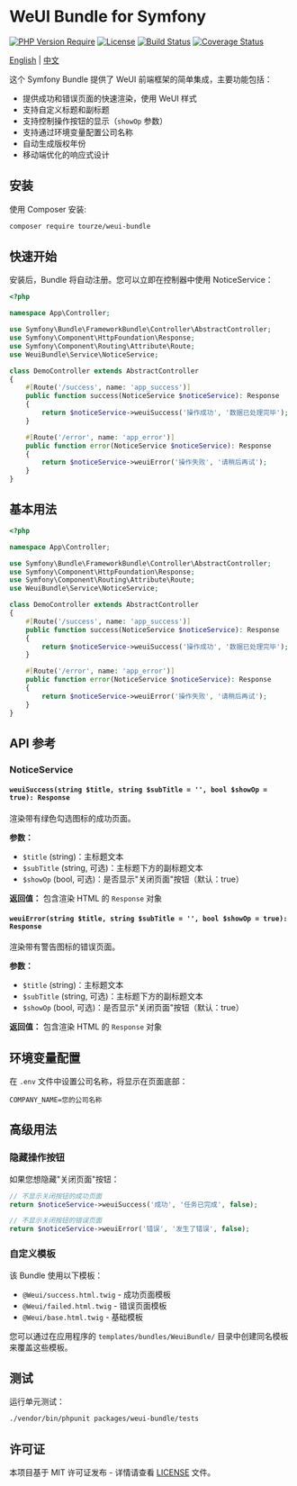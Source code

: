 # WeUI Bundle for Symfony

[![PHP Version Require](https://poser.pugx.org/tourze/weui-bundle/require/php)](https://packagist.org/packages/tourze/weui-bundle)
[![License](https://poser.pugx.org/tourze/weui-bundle/license)](https://packagist.org/packages/tourze/weui-bundle)
[![Build Status](https://github.com/tourze/php-monorepo/workflows/CI/badge.svg)](https://github.com/tourze/php-monorepo/actions)
[![Coverage Status](https://coveralls.io/repos/github/tourze/php-monorepo/badge.svg?branch=master)](https://coveralls.io/github/tourze/php-monorepo?branch=master)

[English](README.md) | [中文](README.zh-CN.md)

这个 Symfony Bundle 提供了 WeUI 前端框架的简单集成，主要功能包括：

- 提供成功和错误页面的快速渲染，使用 WeUI 样式
- 支持自定义标题和副标题
- 支持控制操作按钮的显示（`showOp` 参数）
- 支持通过环境变量配置公司名称
- 自动生成版权年份
- 移动端优化的响应式设计

## 安装

使用 Composer 安装:

```bash
composer require tourze/weui-bundle
```

## 快速开始

安装后，Bundle 将自动注册。您可以立即在控制器中使用 NoticeService：

```php
<?php

namespace App\Controller;

use Symfony\Bundle\FrameworkBundle\Controller\AbstractController;
use Symfony\Component\HttpFoundation\Response;
use Symfony\Component\Routing\Attribute\Route;
use WeuiBundle\Service\NoticeService;

class DemoController extends AbstractController
{
    #[Route('/success', name: 'app_success')]
    public function success(NoticeService $noticeService): Response
    {
        return $noticeService->weuiSuccess('操作成功', '数据已处理完毕');
    }

    #[Route('/error', name: 'app_error')]
    public function error(NoticeService $noticeService): Response
    {
        return $noticeService->weuiError('操作失败', '请稍后再试');
    }
}
```

## 基本用法

```php
<?php

namespace App\Controller;

use Symfony\Bundle\FrameworkBundle\Controller\AbstractController;
use Symfony\Component\HttpFoundation\Response;
use Symfony\Component\Routing\Attribute\Route;
use WeuiBundle\Service\NoticeService;

class DemoController extends AbstractController
{
    #[Route('/success', name: 'app_success')]
    public function success(NoticeService $noticeService): Response
    {
        return $noticeService->weuiSuccess('操作成功', '数据已处理完毕');
    }

    #[Route('/error', name: 'app_error')]
    public function error(NoticeService $noticeService): Response
    {
        return $noticeService->weuiError('操作失败', '请稍后再试');
    }
}
```

## API 参考

### NoticeService

#### `weuiSuccess(string $title, string $subTitle = '', bool $showOp = true): Response`

渲染带有绿色勾选图标的成功页面。

**参数：**
- `$title` (string)：主标题文本
- `$subTitle` (string, 可选)：主标题下方的副标题文本
- `$showOp` (bool, 可选)：是否显示"关闭页面"按钮（默认：true）

**返回值：** 包含渲染 HTML 的 `Response` 对象

#### `weuiError(string $title, string $subTitle = '', bool $showOp = true): Response`

渲染带有警告图标的错误页面。

**参数：**
- `$title` (string)：主标题文本
- `$subTitle` (string, 可选)：主标题下方的副标题文本
- `$showOp` (bool, 可选)：是否显示"关闭页面"按钮（默认：true）

**返回值：** 包含渲染 HTML 的 `Response` 对象

## 环境变量配置

在 `.env` 文件中设置公司名称，将显示在页面底部：

```env
COMPANY_NAME=您的公司名称
```

## 高级用法

### 隐藏操作按钮

如果您想隐藏"关闭页面"按钮：

```php
// 不显示关闭按钮的成功页面
return $noticeService->weuiSuccess('成功', '任务已完成', false);

// 不显示关闭按钮的错误页面
return $noticeService->weuiError('错误', '发生了错误', false);
```

### 自定义模板

该 Bundle 使用以下模板：
- `@Weui/success.html.twig` - 成功页面模板
- `@Weui/failed.html.twig` - 错误页面模板
- `@Weui/base.html.twig` - 基础模板

您可以通过在应用程序的 `templates/bundles/WeuiBundle/` 目录中创建同名模板来覆盖这些模板。

## 测试

运行单元测试：

```bash
./vendor/bin/phpunit packages/weui-bundle/tests
```

## 许可证

本项目基于 MIT 许可证发布 - 详情请查看 [LICENSE](LICENSE) 文件。
